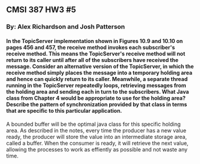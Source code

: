 ## CMSI 387 HW3 #5
### By: Alex Richardson and Josh Patterson

#### In the TopicServer implementation shown in Figures 10.9 and 10.10 on pages 456 and 457, the receive method invokes each subscriber's receive method. This means the TopicServer's receive method will not return to its caller until after all of the subscribers have received the message. Consider an alternative version of the TopicServer, in which the receive method simply places the message into a temporary holding area and hence can quickly return to its caller. Meanwhile, a separate thread running in the TopicServer repeatedly loops, retrieving messages from the holding area and sending each in turn to the subscribers. What Java class from Chapter 4 would be appropriate to use for the holding area? Describe the pattern of synchronization provided by that class in terms that are specific to this particular application.

A bounded buffer will be the optimal java class for this specific holding area. As described in the notes, every time the producer has a new value ready, the producer will store the value into an intermediate storage area, called a buffer. When the consumer is ready, it will retrieve the next value, allowing the processes to work as effiently as possible and not waste any time.
